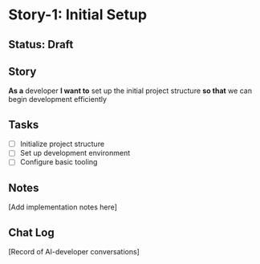 # Story-1: Initial Setup

## Status: Draft

## Story
**As a** developer
**I want to** set up the initial project structure
**so that** we can begin development efficiently

## Tasks
- [ ] Initialize project structure
- [ ] Set up development environment
- [ ] Configure basic tooling

## Notes
[Add implementation notes here]

## Chat Log
[Record of AI-developer conversations]
